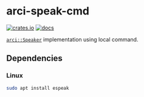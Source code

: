 # arci-speak-cmd

[![crates.io](https://img.shields.io/crates/v/arci-speak-cmd.svg)](https://crates.io/crates/arci-speak-cmd) [![docs](https://docs.rs/arci-speak-cmd/badge.svg)](https://docs.rs/arci-speak-cmd)

[`arci::Speaker`](https://docs.rs/arci/*/arci/trait.Speaker.html) implementation using local command.

## Dependencies

### Linux

```bash
sudo apt install espeak
```

